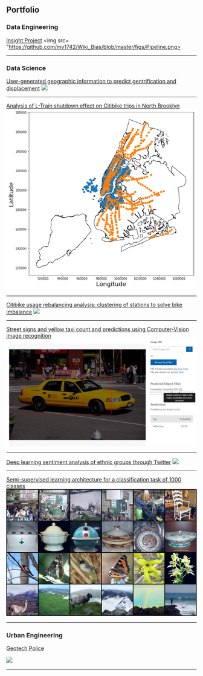## Portfolio

### Data Engineering

[Insight Project](https://github.com/mv1742/Wiki_Bias/)
<img src= "https://github.com/mv1742/Wiki_Bias/blob/master/figs/Pipeline.png>
           
---

### Data Science

[User-generated geographic information to predict gentrification and displacement](https://mv1742.github.io/udpny_website/)
<img src="https://raw.githubusercontent.com/mv1742/UDPNY/master/Notebooks/Capstone.png">

---

[Analysis of L-Train shutdown effect on Citibike trips in North Brooklyn](https://www.authorea.com/343291/WvCJMi1pNDL6i1gUT_rstw)
<img src="https://raw.githubusercontent.com/mv1742/PUI2018_mv1742/master/Extra_Credit_mv1742/Trains.png"/>

---

[Citibike usage rebalancing analysis: clustering of stations to solve bike imbalance](https://github.com/mv1742/CitiBike_Usage_Analysis)
<img src="https://raw.githubusercontent.com/mv1742/CitiBike_Usage_Analysis/master/Visualizations/end.gif"/>

---

[Street signs and yellow taxi count and predictions using Computer-Vision image recognition](https://github.com/Streets-Data-Collaborative/groundwork-detection)
<img src="https://raw.githubusercontent.com/mv1742/groundwork-detection/master/Taxis.jpeg"/>

---

[Deep learning sentiment analysis of ethnic groups through Twitter](https://www.overleaf.com/read/yhvvshpgcsbk)
<img src="https://github.com/mv1742/NLP_Twitter_Sentiment/blob/master/plots/Moving_Average.png?raw=true"/>

---

[Semi-supervised learning architecture for a classification task of 1000 classes](https://towardsdatascience.com/learning-like-babies-image-classification-using-semi-supervised-learning-ccfb5b391d1f)
<img src="https://github.com/mv1742/DLFinalProject/blob/master/plots/vis_rot.png?raw=true"/>

---


### Urban Engineering

[Geotech Police](https://github.com/mv1742/Geo_Police/)

<img src= "https://raw.githubusercontent.com/mv1742/GeoPolice/master/Images/Soldata.jpg"/>

---

